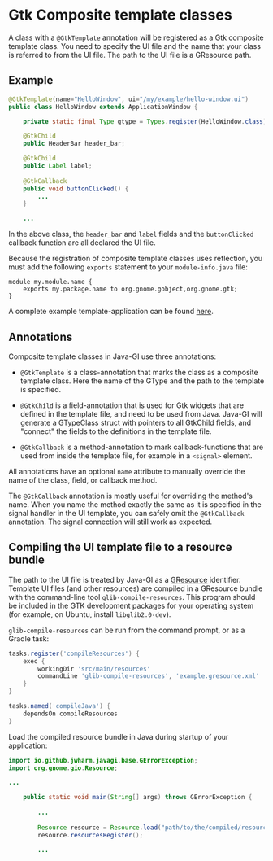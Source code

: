 # Gtk Composite template classes

A class with a `@GtkTemplate` annotation will be registered as a Gtk composite template class. You need to specify the UI file and the name that your class is referred to from the UI file. The path to the UI file is a GResource path.

## Example

```java
@GtkTemplate(name="HelloWindow", ui="/my/example/hello-window.ui")
public class HelloWindow extends ApplicationWindow {

    private static final Type gtype = Types.register(HelloWindow.class);

    @GtkChild
    public HeaderBar header_bar;

    @GtkChild
    public Label label;
    
    @GtkCallback
    public void buttonClicked() {
        ...
    }

    ...
```

In the above class, the `header_bar` and `label` fields and the `buttonClicked` callback function are all declared the UI file.

Because the registration of composite template classes uses reflection, you must add the following `exports` statement to your `module-info.java` file:

```
module my.module.name {
    exports my.package.name to org.gnome.gobject,org.gnome.gtk;
}
```

A complete example template-application can be found [here](https://github.com/jwharm/java-gi-examples/tree/main/HelloTemplate).

## Annotations

Composite template classes in Java-GI use three annotations:

* `@GtkTemplate` is a class-annotation that marks the class as a composite template class. Here the name of the GType and the path to the template is specified.

* `@GtkChild` is a field-annotation that is used for Gtk widgets that are defined in the template file, and need to be used from Java. Java-GI will generate a GTypeClass struct with pointers to all GtkChild fields, and "connect" the fields to the definitions in the template file.

* `@GtkCallback` is a method-annotation to mark callback-functions that are used from inside the template file, for example in a `<signal>` element.

All annotations have an optional `name` attribute to manually override the name of the class, field, or callback method.

The `@GtkCallback` annotation is mostly useful for overriding the method's name. When you name the method exactly the same as it is specified in the signal handler in the UI template, you can safely omit the `@GtkCallback` annotation. The signal connection will still work as expected.

## Compiling the UI template file to a resource bundle

The path to the UI file is treated by Java-GI as a [GResource](https://docs.gtk.org/gio/struct.Resource.html) identifier. Template UI files (and other resources) are compiled in a GResource bundle with the command-line tool `glib-compile-resources`. This program should be included in the GTK development packages for your operating system (for example, on Ubuntu, install `libglib2.0-dev`).

`glib-compile-resources` can be run from the command prompt, or as a Gradle task:

```groovy
tasks.register('compileResources') {
    exec {
        workingDir 'src/main/resources'
        commandLine 'glib-compile-resources', 'example.gresource.xml'
    }
}

tasks.named('compileJava') {
    dependsOn compileResources
}
```

Load the compiled resource bundle in Java during startup of your application:

```java
import io.github.jwharm.javagi.base.GErrorException;
import org.gnome.gio.Resource;

...

    public static void main(String[] args) throws GErrorException {
    
        ...
        
        Resource resource = Resource.load("path/to/the/compiled/resource/bundle");
        resource.resourcesRegister();
    
        ...
```

